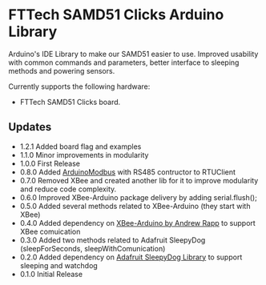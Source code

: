 # FTTech SAMD51 Clicks Arduino Library

Arduino's IDE Library to make our SAMD51 easier to use. Improved usability with common commands and parameters, better interface to sleeping methods and powering sensors.

Currently supports the following hardware:

*  FTTech SAMD51 Clicks board.

## Updates

* 1.2.1 Added board flag and examples
* 1.1.0 Minor improvements in modularity
* 1.0.0 First Release
* 0.8.0 Added [ArduinoModbus](https://github.com/arduino-libraries/ArduinoModbus) with RS485 contructor to RTUClient
* 0.7.0 Removed XBee and created another lib for it to improve modularity and reduce code complexity.
* 0.6.0 Improved XBee-Arduino package delivery by adding serial.flush();
* 0.5.0 Added several methods related to XBee-Arduino (they start with XBee)
* 0.4.0 Added dependency on [XBee-Arduino by Andrew Rapp](https://github.com/andrewrapp/xbee-arduino) to support XBee comuication
* 0.3.0 Added two methods related to Adafruit SleepyDog (sleepForSeconds, sleepWithComunication)
* 0.2.0 Added dependency on [Adafruit SleepyDog Library](https://github.com/adafruit/Adafruit_SleepyDog) to support sleeping and watchdog
* 0.1.0 Initial Release
